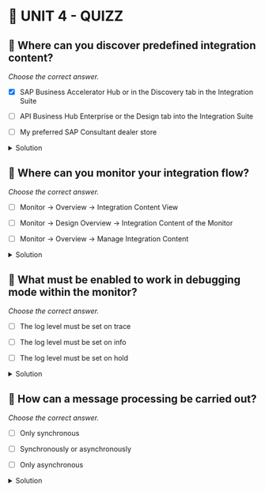 # 🌸 UNIT 4 - QUIZZ

## 💮 Where can you discover predefined integration content?

_Choose the correct answer._

- [x] SAP Business Accelerator Hub or in the Discovery tab in the Integration Suite

- [ ] API Business Hub Enterprise or the Design tab into the Integration Suite

- [ ] My preferred SAP Consultant dealer store

<details>
  <summary>Solution</summary>

- [ ] SAP Business Accelerator Hub or in the Discovery tab in the Integration Suite

- [ ] API Business Hub Enterprise or the Design tab into the Integration Suite

- [ ] My preferred SAP Consultant dealer store

</details>

## 💮 Where can you monitor your integration flow?

_Choose the correct answer._

- [ ] Monitor → Overview → Integration Content View

- [ ] Monitor → Design Overview → Integration Content of the Monitor

- [ ] Monitor → Overview → Manage Integration Content

<details>
  <summary>Solution</summary>

- [ ] Monitor → Overview → Integration Content View

- [ ] Monitor → Design Overview → Integration Content of the Monitor

- [x] Monitor → Overview → Manage Integration Content

</details>

## 💮 What must be enabled to work in debugging mode within the monitor?

_Choose the correct answer._

- [ ] The log level must be set on trace

- [ ] The log level must be set on info

- [ ] The log level must be set on hold

<details>
  <summary>Solution</summary>

- [x] The log level must be set on trace

- [ ] The log level must be set on info

- [ ] The log level must be set on hold

</details>

## 💮 How can a message processing be carried out?

_Choose the correct answer._

- [ ] Only synchronous

- [ ] Synchronously or asynchronously

- [ ] Only asynchronous

<details>
  <summary>Solution</summary>

- [ ] Only synchronous

- [x] Synchronously or asynchronously

- [ ] Only asynchronous

</details>

